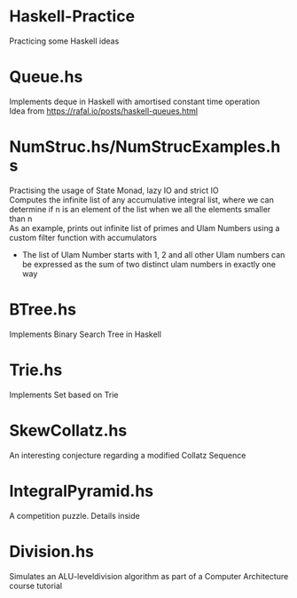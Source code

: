 # Haskell-Practice
Practicing some Haskell ideas

# Queue.hs
Implements deque in Haskell with amortised constant time operation  
Idea from https://rafal.io/posts/haskell-queues.html  

# NumStruc.hs/NumStrucExamples.hs
Practising the usage of State Monad, lazy IO and strict IO  
Computes the infinite list of any accumulative integral list, where we can determine if n is an element of the list when we all the elements smaller than n  
As an example, prints out infinite list of primes and Ulam Numbers using a custom filter function with accumulators  
* The list of Ulam Number starts with 1, 2 and all other Ulam numbers can be expressed as the sum of two distinct ulam numbers in exactly one way  

# BTree.hs
Implements Binary Search Tree in Haskell  

# Trie.hs
Implements Set based on Trie  

# SkewCollatz.hs
An interesting conjecture regarding a modified Collatz Sequence  

# IntegralPyramid.hs 
A competition puzzle. Details inside  

# Division.hs  
Simulates an ALU-leveldivision algorithm as part of a Computer Architecture course tutorial  
